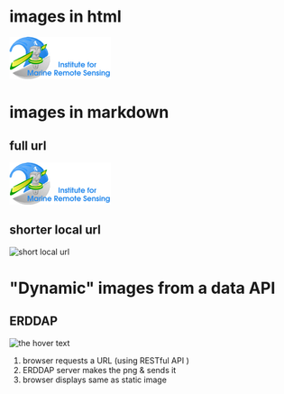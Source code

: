 # images in html

<img src="https://github.com/USF-IMARS/condition-reports/blob/master/assets/images/imars-logo.gif?raw=true">

# images in markdown

## full url
![long full url]( https://github.com/USF-IMARS/condition-reports/blob/master/assets/images/imars-logo.gif?raw=true )

## shorter local url
![short local url]( /condition-reports/assets/images/imars-logo.gif?raw=true )

# "Dynamic" images from a data API
## ERDDAP

![the hover text]( https://coastwatch.pfeg.noaa.gov/erddap/tabledap/cwwcNDBCMet.png?longitude%2Clatitude%2Cwd&time%3E=2018-09-28T00%3A00%3A00Z&time%3C=2018-10-05T00%3A00%3A00Z&longitude%3E=-156&longitude%3C=-50&latitude%3E=-16&latitude%3C=90&.draw=markers&.marker=5%7C5&.color=0x000000&.colorBar=%7C%7C%7C%7C%7C&.land=under&.bgColor=0xffccccff )

1. browser requests a URL (using RESTful API )
2. ERDDAP server makes the png & sends it
3. browser displays same as static image
